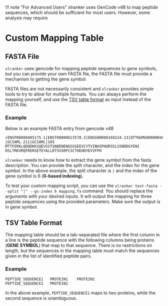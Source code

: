 !!! note "For Advanced Users"
    xlranker uses GenCode v48 to map peptide sequences, which should be sufficient for most users. However, some analysis may require 

# Custom Mapping Table

## FASTA File

`xlranker` uses gencode for mapping peptide sequences to gene symbols, but you can provide your own FASTA file, the FASTA file must provide a mechanism to getting the gene symbol.

FASTA files are not necessarily consistent and `xlranker` provides simple tools to try to allow for multiple formats. You can always perform the mapping yourself, and use the [TSV table format](#tsv-table-format) as input instead of the FASTA file.

### Example

Below is an example FASTA entry from gencode v48

```fasta
>ENSP00000485175.1|ENST00000623578.3|ENSG00000169224.13|OTTHUMG00000040648.6|-|GCSAML-211|GCSAML|103
MTTFERKLQDQDKKSQEVSSTSNQENENGSGSEEVCYTVINHIPHQRSSLSSNDDGYENI
DSLTRKVRQFRERSETEYALLRTSVSRPCSCTHEHDYEVVFPH
```

`xlranker` needs to know how to extract the gene symbol from the fasta description. You can provide the split character, and the index for the gene symbol. In the above example, the split character is `|` and the index of the gene symbol is 6 (**0-based indexing**).

To test your custom mapping script, you can use the `xlranker test-fasta --split "|" --gs-index 6 mapping.fa` command. You should replace the arguments with your desired inputs. It will output the mapping for three peptide sequences using the provided parameters. Make sure the output is in gene symbol.

## TSV Table Format

The mapping table should be a tab-separated file where the first column in a line is the peptide sequence with the following columns being proteins (**GENE SYMBOL**) that map to that sequence. There is no restrictions on length, but the sequences in the mapping table must match the sequences given in the list of identified peptide pairs. 

### Example

```tsv
PEPTIDE_SEQUENCE1	PROTEIN1	PROTEIN2
PEPTIDE_SEQUENCE2	PROTEIN3
```

In the above example, `PEPTIDE_SEQUENCE1` maps to two proteins, while the second sequence is unambiguous.
